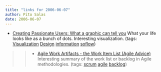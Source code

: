 ```yaml
---
title: "links for 2006-06-07"
author: Pito Salas
date: 2006-06-07
---
```




  * [Creating Passionate Users: What a graphic can tell you](<http://headrush.typepad.com/creating_passionate_users/2006/05/what_a_graphic_.html>) What your life looks like as a bunch of dots. Interesting visualization. (tags: [Visualization](<http://del.icio.us/pitosalas/Visualization>) [Design](<http://del.icio.us/pitosalas/Design>) [information](<http://del.icio.us/pitosalas/information>) [soflow](<http://del.icio.us/pitosalas/soflow>))
>>   * [Agile Work Artifacts - the Work Item List (Agile
Advice)](<http://www.agileadvice.com/archives/2006/06/agile_work_arti.html>)
Interesting summary of the work list or backlog in Agile methodologies. (tags:
[scrum](<http://del.icio.us/pitosalas/scrum>)
[agile](<http://del.icio.us/pitosalas/agile>)
[backlog](<http://del.icio.us/pitosalas/backlog>))

>>


